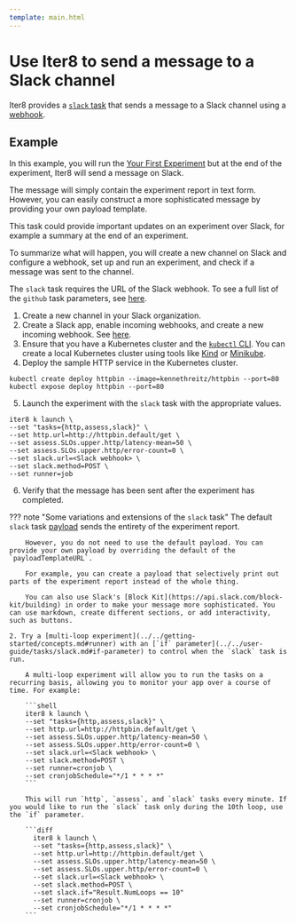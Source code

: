 ```yaml
---
template: main.html
---
```


# Use Iter8 to send a message to a Slack channel

Iter8 provides a [`slack` task](../..user-guide/tasks/slack)  that sends a message to a Slack channel using a [webhook](https://api.slack.com/messaging/webhooks).

## Example

In this example, you will run the [Your First Experiment](../../getting-started/your-first-experiment.md) but at the end of the experiment, Iter8 will send a message on Slack. 

The message will simply contain the experiment report in text form. However, you can easily construct a more sophisticated message by providing your own payload template.

This task could provide important updates on an experiment over Slack, for example a summary at the end of an experiment.

To summarize what will happen, you will create a new channel on Slack and configure a webhook, set up and run an experiment, and check if a message was sent to the channel.

The `slack` task requires the URL of the Slack webhook. To see a full list of the `github` task parameters, see [here](../../user-guide/tasks/slack.md#parameters).

1. Create a new channel in your Slack organization.
2. Create a Slack app, enable incoming webhooks, and create a new incoming webhook. See [here](https://api.slack.com/messaging/webhooks).
3. Ensure that you have a Kubernetes cluster and the [`kubectl` CLI](https://kubernetes.io/docs/reference/kubectl/). You can create a local Kubernetes cluster using tools like [Kind](https://kind.sigs.k8s.io/) or [Minikube](https://minikube.sigs.k8s.io/docs/).
4. Deploy the sample HTTP service in the Kubernetes cluster.
```shell
kubectl create deploy httpbin --image=kennethreitz/httpbin --port=80
kubectl expose deploy httpbin --port=80
```
5. Launch the experiment with the `slack` task with the appropriate values.
```shell
iter8 k launch \
--set "tasks={http,assess,slack}" \
--set http.url=http://httpbin.default/get \
--set assess.SLOs.upper.http/latency-mean=50 \
--set assess.SLOs.upper.http/error-count=0 \
--set slack.url=<Slack webhook> \
--set slack.method=POST \
--set runner=job
```
6. Verify that the message has been sent after the experiment has completed.

??? note "Some variations and extensions of the `slack` task"
    The default `slack` task [payload](https://raw.githubusercontent.com/iter8-tools/hub/iter8-0.12.2/templates/notify/_payload-slack.tpl) sends the entirety of the experiment report.

        However, you do not need to use the default payload. You can provide your own payload by overriding the default of the `payloadTemplateURL`.

        For example, you can create a payload that selectively print out parts of the experiment report instead of the whole thing.

        You can also use Slack's [Block Kit](https://api.slack.com/block-kit/building) in order to make your message more sophisticated. You can use markdown, create different sections, or add interactivity, such as buttons.

    2. Try a [multi-loop experiment](../../getting-started/concepts.md#runner) with an [`if` parameter](../../user-guide/tasks/slack.md#if-parameter) to control when the `slack` task is run. 
    
        A multi-loop experiment will allow you to run the tasks on a recurring basis, allowing you to monitor your app over a course of time. For example:

        ```shell
        iter8 k launch \
        --set "tasks={http,assess,slack}" \
        --set http.url=http://httpbin.default/get \
        --set assess.SLOs.upper.http/latency-mean=50 \
        --set assess.SLOs.upper.http/error-count=0 \
        --set slack.url=<Slack webhook> \
        --set slack.method=POST \
        --set runner=cronjob \
        --set cronjobSchedule="*/1 * * * *"
        ```

        This will run `http`, `assess`, and `slack` tasks every minute. If you would like to run the `slack` task only during the 10th loop, use the `if` parameter.

        ```diff
          iter8 k launch \
          --set "tasks={http,assess,slack}" \
          --set http.url=http://httpbin.default/get \
          --set assess.SLOs.upper.http/latency-mean=50 \
          --set assess.SLOs.upper.http/error-count=0 \
          --set slack.url=<Slack webhook> \
          --set slack.method=POST \
          --set slack.if="Result.NumLoops == 10"
          --set runner=cronjob \
          --set cronjobSchedule="*/1 * * * *"
        ```